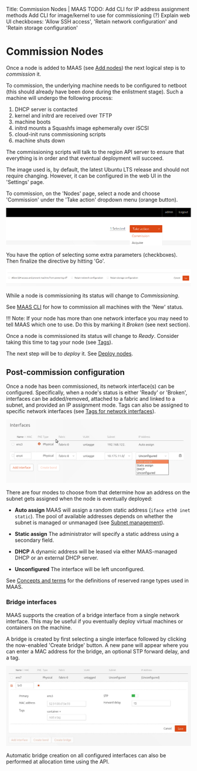 Title: Commission Nodes | MAAS
TODO:  Add CLI for IP address assignment methods
       Add CLI for image/kernel to use for commissioning (?)
       Explain web UI checkboxes: 'Allow SSH access', 'Retain network configuration' and 'Retain storage configuration'


# Commission Nodes

Once a node is added to MAAS (see [Add nodes][add-nodes]) the next logical
step is to *commission* it.

To commission, the underlying machine needs to be configured to netboot (this
should already have been done during the enlistment stage). Such a machine will
undergo the following process:

1. DHCP server is contacted
1. kernel and initrd are received over TFTP
1. machine boots
1. initrd mounts a Squashfs image ephemerally over iSCSI
1. cloud-init runs commissioning scripts
1. machine shuts down

The commissioning scripts will talk to the region API server to ensure that
everything is in order and that eventual deployment will succeed.

The image used is, by default, the latest Ubuntu LTS release and should not
require changing. However, it can be configured in the web UI in the 'Settings'
page.

To commission, on the 'Nodes' page, select a node and choose 'Commission' under
the 'Take action' dropdown menu (orange button).

![commission][img__2.1_commission]

You have the option of selecting some extra parameters (checkboxes). Then
finalize the directive by hitting 'Go'.

![commission go][img__commission-go]

While a node is commissioning its status will change to *Commissioning*. 

See [MAAS CLI][cli-commission-all-machines] for how to commission all machines
with the 'New' status.

!!! Note: If your node has more than one network interface you may need to tell
MAAS which one to use. Do this by marking it *Broken* (see next section).

Once a node is commissioned its status will change to *Ready*. Consider taking
this time to tag your node (see [Tags][tags]).

The next step will be to *deploy* it. See [Deploy nodes][deploy-nodes].


## Post-commission configuration

Once a node has been commissioned, its network interface(s) can be configured.
Specifically, when a node's status is either 'Ready' or 'Broken', interfaces
can be added/removed, attached to a fabric and linked to a subnet, and provided
an IP assignment mode. Tags can also be assigned to specific network interfaces
(see [Tags for network interfaces][tags-network-interfaces]).

![node interface][img__node-interface-ip]

There are four modes to choose from that determine how an address on the subnet
gets assigned when the node is eventually deployed:

- **Auto assign** MAAS will assign a random static address 
  (`iface eth0 inet static`). The pool of available addresses depends on
  whether the subnet is managed or unmanaged (see
  [Subnet management][subnet-management]).

- **Static assign** The administrator will specify a static address using a
  secondary field.

- **DHCP** A dynamic address will be leased via either MAAS-managed DHCP or an
  external DHCP server.

- **Unconfigured** The interface will be left unconfigured.

See [Concepts and terms][concepts-ipranges] for the definitions of reserved
range types used in MAAS.

### Bridge interfaces

MAAS supports the creation of a bridge interface from a single network
interface. This may be useful if you eventually deploy virtual machines or
containers on the machine. 

A bridge is created by first selecting a single interface followed by clicking
the now-enabled 'Create bridge' button. A new pane will appear where you can
enter a MAC address for the bridge, an optional STP forward delay, and a tag. 

![bridge interface][img__bridge-interface]

Automatic bridge creation on all configured interfaces can also be performed at
allocation time using the API.


<!-- LINKS -->

[add-nodes]: installconfig-add-nodes.md
[cli-commission-all-machines]: manage-cli-common.md#commission-all-machines
[tags]: installconfig-tags.md
[deploy-nodes]: installconfig-deploy-nodes.md
[tags-network-interfaces]: installconfig-tags.html#tags-for-network-interfaces
[subnet-management]: installconfig-network-subnet-management.md
[concepts-ipranges]: intro-concepts.md#ip-ranges

[img__bridge-interface]: ../media/installconfig-commission-nodes__bridge-iface.png
[img__2.1_commission]: ../media/installconfig-nodes-commission-nodes__2.1_commission.png
[img__commission-go]: ../media/installconfig-commission-nodes__commission-go.png
[img__node-interface-ip]: ../media/node-interface-ip.png
